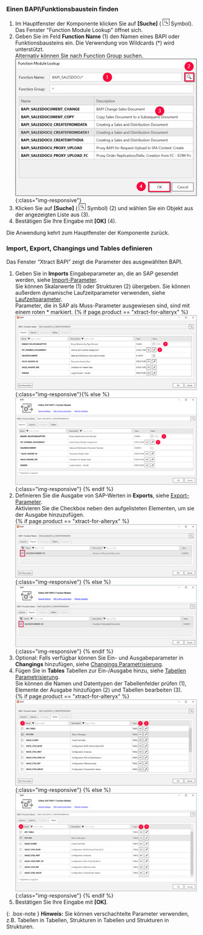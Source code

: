 
### Einen BAPI\Funktionsbaustein finden

1. Im Hauptfenster der Komponente klicken Sie auf **[Suche]** ( ![magnifying-glass](/img/content/icons/magnifying-glass.png) Symbol). Das Fenster "Function Module Lookup" öffnet sich.
2. Geben Sie im Feld **Function Name** (1) den Namen eines BAPI oder Funktionsbausteins ein. Die Verwendung von Wildcards (*) wird unterstützt. <br>
Alternativ können Sie nach Function Group suchen.
![Look-Up-Function-Module](/img/content/Look-Up-Function-Module.png){:class="img-responsive"}
3. Klicken Sie auf **[Suche]** ( ![magnifying-glass](/img/content/icons/magnifying-glass.png) Symbol) (2) und wählen Sie ein Objekt aus der angezeigten Liste aus (3). 
4. Bestätigen Sie Ihre Eingabe mit **[OK]** (4).

Die Anwendung kehrt zum Hauptfenster der Komponente zurück.

### Import, Export, Changings und Tables definieren

Das Fenster “Xtract BAPI” zeigt die Parameter des ausgewählten BAPI.

1. Geben Sie in **Imports** Eingabeparameter an, die an SAP gesendet werden, siehe [Import-Parameter](./parameter#import-parameter). <br>
Sie können Skalarwerte (1) oder Strukturen (2) übergeben. Sie können außerdem dynamische Laufzeitparameter verwenden, siehe [Laufzeitparameter](./edit-runtime-parameters).<br>
Parameter, die in SAP als Muss-Parameter ausgewiesen sind, sind mit einem roten * markiert.
{% if page.product == "xtract-for-alteryx" %}![Define-Bapi-Data-Source](/img/content/xfa/XfA-BAPI-Parameters.png){:class="img-responsive"}{% else %}![Define-Bapi-Data-Source](/img/content/XU-BAPI-Parameters.png){:class="img-responsive"} {% endif %}
2. Definieren Sie die Ausgabe von SAP-Werten in **Exports**, siehe [Export-Parameter](./parameter#export-parameter).<br>
Aktivieren Sie die Checkbox neben den aufgelisteten Elementen, um sie der Ausgabe hinzuzufügen.<br>
{% if page.product == "xtract-for-alteryx" %}![BAPI export parameters](/img/content/xfa/XfA-Bapi-Exports-Edit.png){:class="img-responsive"} {% else %}![BAPI export parameters](/img/content/Bapi-Exports-Edit.png){:class="img-responsive"} {% endif %}
3. Optional: Falls verfügbar können Sie Ein- und Ausgabeparameter in **Changings** hinzufügen, siehe [Changings Parametrisierung](./parameter#changings-parameter).
4. Fügen Sie in **Tables** Tabellen zur Ein-/Ausgabe hinzu, siehe [Tabellen Parametrisierung](./parameter#tables-parameter).<br>
Sie können die Namen und Datentypen der Tabellenfelder prüfen (1), Elemente der Ausgabe hinzufügen (2) und Tabellen bearbeiten (3).<br>
{% if page.product == "xtract-for-alteryx" %}![BAPI table](/img/content/xfa/XfA-Bapi-Table-Type.png){:class="img-responsive"} {% else %}![BAPI table](/img/content/Bapi-Table-Type.png){:class="img-responsive"} {% endif %}
5. Bestätigen Sie Ihre Eingabe mit **[OK]**.


{: .box-note }
**Hinweis:** Sie können verschachtelte Parameter verwenden, z.B. Tabellen in Tabellen, Strukturen in Tabellen und Strukturen in Strukturen.<br>
